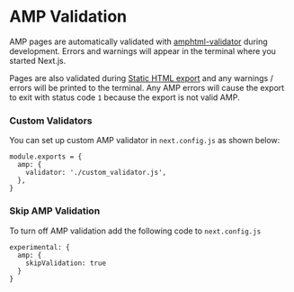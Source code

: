 # AMP Validation

AMP pages are automatically validated with [amphtml-validator](https://www.npmjs.com/package/amphtml-validator) during development. Errors and warnings will appear in the terminal where you started Next.js.

Pages are also validated during [Static HTML export](/docs/advanced-features/static-html-export.md) and any warnings / errors will be printed to the terminal. Any AMP errors will cause the export to exit with status code `1` because the export is not valid AMP.

### Custom Validators

You can set up custom AMP validator in `next.config.js` as shown below:

    module.exports = {
      amp: {
        validator: './custom_validator.js',
      },
    }

### Skip AMP Validation

To turn off AMP validation add the following code to `next.config.js`

    experimental: {
      amp: {
        skipValidation: true
      }
    }
